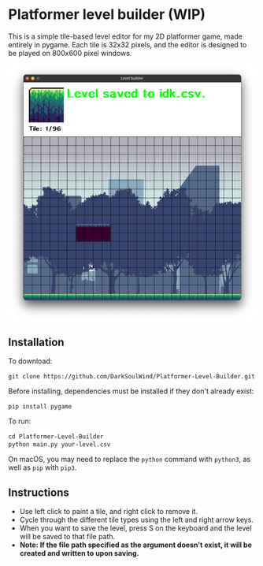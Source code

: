 # Platformer level builder **(WIP)**

This is a simple tile-based level editor for my 2D platformer game, made entirely in pygame. Each tile is 32x32 pixels, and the editor is designed to be played on 800x600 pixel windows.

![Test screenshot](./assets/screenshots/screenshot1.png)

## Installation

To download:

    git clone https://github.com/DarkSoulWind/Platformer-Level-Builder.git

Before installing, dependencies must be installed if they don't already exist:

    pip install pygame

To run:

    cd Platformer-Level-Builder
    python main.py your-level.csv

On macOS, you may need to replace the `python` command with `python3`, as well as `pip` with `pip3`.

## Instructions

-   Use left click to paint a tile, and right click to remove it.
-   Cycle through the different tile types using the left and right arrow keys.
-   When you want to save the level, press S on the keyboard and the level will be saved to that file path.
-   **Note: If the file path specified as the argument doesn't exist, it will be created and written to upon saving.**

